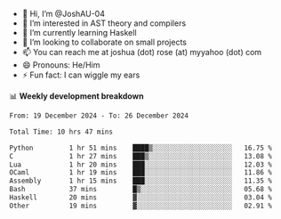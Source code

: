 - 👋 Hi, I’m @JoshAU-04
- 👀 I’m interested in AST theory and compilers
- 🌱 I’m currently learning Haskell
- 💞️ I’m looking to collaborate on small projects
- 📫 You can reach me at joshua (dot) rose (at) myyahoo (dot) com
- 😄 Pronouns: He/Him
- ⚡ Fun fact: I can wiggle my ears

<!---
JoshAU-04/JoshAU-04 is a ✨ special ✨ repository because its `README.md` (this file) appears on your GitHub profile.
You can click the Preview link to take a look at your changes.
--->

📊 **Weekly development breakdown**

<!--START_SECTION:waka-->

```txt
From: 19 December 2024 - To: 26 December 2024

Total Time: 10 hrs 47 mins

Python         1 hr 51 mins    ████▒░░░░░░░░░░░░░░░░░░░░   16.75 %
C              1 hr 27 mins    ███▒░░░░░░░░░░░░░░░░░░░░░   13.08 %
Lua            1 hr 20 mins    ███░░░░░░░░░░░░░░░░░░░░░░   12.03 %
OCaml          1 hr 19 mins    ███░░░░░░░░░░░░░░░░░░░░░░   11.86 %
Assembly       1 hr 15 mins    ███░░░░░░░░░░░░░░░░░░░░░░   11.35 %
Bash           37 mins         █▒░░░░░░░░░░░░░░░░░░░░░░░   05.68 %
Haskell        20 mins         ▓░░░░░░░░░░░░░░░░░░░░░░░░   03.04 %
Other          19 mins         ▓░░░░░░░░░░░░░░░░░░░░░░░░   02.91 %
```

<!--END_SECTION:waka-->

